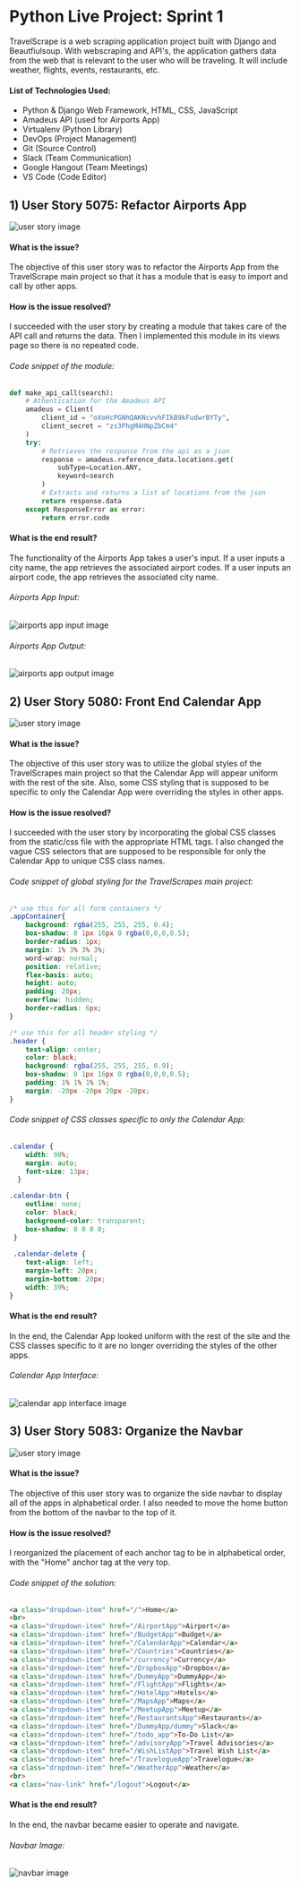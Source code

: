  # Python Live Project: Sprint 1
TravelScrape is a web scraping application project built with Django and Beautfiulsoup. With webscraping and API's, the application gathers data from the web that is relevant to the user who will be traveling. It will include weather, flights, events, restaurants, etc.

#### List of Technologies Used:
- Python & Django Web Framework, HTML, CSS, JavaScript
- Amadeus API (used for Airports App)
- Virtualenv (Python Library)
- DevOps (Project Management)
- Git (Source Control)
- Slack (Team Communication)
- Google Hangout (Team Meetings)
- VS Code (Code Editor)




## 1) User Story 5075: Refactor Airports App
![user story image](pyLiveProjectImg/story1.0.png)

#### What is the issue?
The objective of this user story was to refactor the Airports App from the TravelScrape main project so that it has a module that is easy to import and call by other apps. 

#### How is the issue resolved?
I succeeded with the user story by creating a module that takes care of the API call and returns the data. Then I implemented this module in its views page so there is no repeated code.

###### Code snippet of the module:
```python
def make_api_call(search):
    # Athentication for the Amadeus API
    amadeus = Client(
        client_id = "oXoHcPGNhQAKNcvvhFIkB9kFudwrBYTy", 
        client_secret = "zs3PhgM4HNpZbCm4"
    )
    try:
        # Retrieves the response from the api as a json
        response = amadeus.reference_data.locations.get( 
            subType=Location.ANY,
            keyword=search
        )
        # Extracts and returns a list of locations from the json
        return response.data 
    except ResponseError as error:
        return error.code
```

#### What is the end result?
The functionality of the Airports App takes a user's input. If a user inputs a city name, the app retrieves the associated airport codes. If a user inputs an airport code, the app retrieves the associated city name.

###### Airports App Input:
![airports app input image](pyLiveProjectImg/story1.1.png)

###### Airports App Output:
![airports app output image](pyLiveProjectImg/story1.2.png)




## 2) User Story 5080: Front End Calendar App
![user story image](pyLiveProjectImg/story2.0.png)

#### What is the issue?
The objective of this user story was to utilize the global styles of the TravelScrapes main project so that the Calendar App will appear uniform with the rest of the site. Also, some CSS styling that is supposed to be specific to only the Calendar App were overriding the styles in other apps.

#### How is the issue resolved?
I succeeded with the user story by incorporating the global CSS classes from the static/css file with the appropriate HTML tags. I also changed the vague CSS selectors that are supposed to be responsible for only the Calendar App to unique CSS class names.

###### Code snippet of global styling for the TravelScrapes main project:
```css
/* use this for all form containers */
.appContainer{
    background: rgba(255, 255, 255, 0.4);
    box-shadow: 0 1px 16px 0 rgba(0,0,0,0.5);
    border-radius: 1px;
    margin: 1% 3% 3% 3%;
    word-wrap: normal;
    position: relative;
    flex-basis: auto;
    height: auto;
    padding: 20px;
    overflow: hidden;
    border-radius: 6px;
}

/* use this for all header styling */
.header {
    text-align: center;
    color: black;
    background: rgba(255, 255, 255, 0.9);
    box-shadow: 0 1px 16px 0 rgba(0,0,0,0.5);
    padding: 1% 1% 1% 1%;
    margin: -20px -20px 20px -20px;
}
```

###### Code snippet of CSS classes specific to only the Calendar App:
```css
.calendar {
    width: 98%;
    margin: auto;
    font-size: 13px;
  }

.calendar-btn {
    outline: none;
    color: black;
    background-color: transparent;
    box-shadow: 0 0 0 0;
 }
 
 .calendar-delete {
    text-align: left;
    margin-left: 20px;
    margin-bottom: 20px;
    width: 39%;
}
```
#### What is the end result?
In the end, the Calendar App looked uniform with the rest of the site and the CSS classes specific to it are no longer overriding the styles of the other apps.

###### Calendar App Interface:
![calendar app interface image](pyLiveProjectImg/story2.1.png)




## 3) User Story 5083: Organize the Navbar
![user story image](pyLiveProjectImg/story3.0.png)

#### What is the issue?
The objective of this user story was to organize the side navbar to display all of the apps in alphabetical order. I also needed to move the home button from the bottom of the navbar to the top of it.

#### How is the issue resolved?
I reorganized the placement of each anchor tag to be in alphabetical order, with the "Home" anchor tag at the very top.

###### Code snippet of the solution:
```html
<a class="dropdown-item" href="/">Home</a>
<br>
<a class="dropdown-item" href="/AirportApp">Airport</a>
<a class="dropdown-item" href="/BudgetApp">Budget</a>
<a class="dropdown-item" href="/CalendarApp">Calendar</a>
<a class="dropdown-item" href="/Countries">Countries</a>
<a class="dropdown-item" href="/currency">Currency</a>
<a class="dropdown-item" href="/DropboxApp">Dropbox</a> 
<a class="dropdown-item" href="/DummyApp">DummyApp</a>
<a class="dropdown-item" href="/FlightApp">Flights</a>
<a class="dropdown-item" href="/HotelApp">Hotels</a>
<a class="dropdown-item" href="/MapsApp">Maps</a>
<a class="dropdown-item" href="/MeetupApp">Meetup</a>
<a class="dropdown-item" href="/RestaurantsApp">Restaurants</a>
<a class="dropdown-item" href="/DummyApp/dummy">Slack</a>
<a class="dropdown-item" href="/todo_app">To-Do List</a>
<a class="dropdown-item" href="/advisoryApp">Travel Advisories</a>
<a class="dropdown-item" href="/WishListApp">Travel Wish List</a>
<a class="dropdown-item" href="/TravelogueApp">Travelogue</a>
<a class="dropdown-item" href="/WeatherApp">Weather</a>
<br>
<a class="nav-link" href="/logout">Logout</a>
```

#### What is the end result?
In the end, the navbar became easier to operate and navigate.

###### Navbar Image:
![navbar image](pyLiveProjectImg/story3.1.png)
